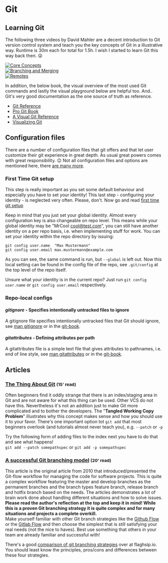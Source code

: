 # Git

## Learning Git

The following three videos by David Mahler are a decent introduction to Git
version control system and teach you the key concepts of Git in a illustrative
way. Runtime is 30m each for total for 1.5h. I wish I started to learn Git this
way back then. :stuck_out_tongue_winking_eye:

<!-- markdownlint-disable -->
[![Core Concepts](https://img.youtube.com/vi/uR6G2v_WsRA/0.jpg)](https://www.youtube.com/watch?v=uR6G2v_WsRA)  
[![Branching and Merging](https://img.youtube.com/vi/FyAAIHHClqI/0.jpg)](https://www.youtube.com/watch?v=FyAAIHHClqI)  
[![Remotes](https://img.youtube.com/vi/Gg4bLk8cGNo/0.jpg)](https://www.youtube.com/watch?v=Gg4bLk8cGNo)  
<!-- markdownlint-restore -->

In addition, the below book, the visual overview of the most used Git commands
and lastly the visual playground below are helpful too. And.. Git's very good
documentation as the one source of truth as reference.

* [Git Reference](https://git-scm.com/docs)
* [Pro Git Book](https://git-scm.com/book/en/v2)
* [A Visual Git Reference](https://git-scm.com/docs)
* [Visualizing Git](https://git-school.github.io/visualizing-git/)

## Configuration files

There are a number of configuration files that git offers and that let user
customize their git experience in great depth. As usual
great powers comes with great responsibility. :wink: Not all configuration
files and options are mentioned here, there
[are many more](https://git-scm.com/docs/git-config).

### First Time Git setup

This step is really important as you set some default behaviour and especially
you have to set your identity! This last step - configuring your identity - is
neglected very often. Please, don't. Now go and read [first time git
setup](https://git-scm.com/book/en/v2/Getting-Started-First-Time-Git-Setup)

Keep in mind that you just set your global identity. Almost every configuration
key is also changeable on repo level. This means while your global identity may
be "MrCool <cool@test.com>", you can still have another identity on a per repo
basis, i.e. when implementing stuff for work. You can set your identity within
the repo directory by issuing:

    git config user.name  "Max Mustermann"
    git config user.email max.mustermann@example.com

As you can see, the same command is run, but `--global` is left out. Now this
local setting can be found in the config file of the repo, see `.git/config` at
the top level of the repo itself.

Unsure what your identity is in the current repo? Just run `git config
user.name` or `git config user.email` respectively.

### Repo-local configs

#### *gitignore* - Specifies intentionally untracked files to ignore

A gitignore file specifies intentionally untracked files that Git should ignore,
see [man gitignore](https://git-scm.com/docs/gitignore) or in the [git-book](https://git-scm.com/book/en/v2/Git-Basics-Recording-Changes-to-the-Repository#_ignoring).

#### *gitattributes* - Defining attributes per path

A gitattributes file is a simple text file that gives attributes to pathnames,
i.e. end of line style, see [man gitattributes](https://git-scm.com/docs/gitattributes)
or in the [git-book](https://git-scm.com/book/en/v2/Customizing-Git-Git-Attributes).

## Articles

<!-- markdownlint-disable -->
### [The Thing About Git](https://tomayko.com/blog/2008/the-thing-about-git) <small>(15' read)</small>
<!-- markdownlint-restore -->

Often beginners find it oddly strange that there is an index/staging area in Git
and are not aware for what this thing can be used. Other VCS do not have this.
Nevertheless it's not an addition just to make Git more complicated and to
bother the developers. The "**Tangled Working Copy Problem**" illustrates why
this concept makes sense and how you should use it to your favor. There's one
important option tot `git add` that most beginners overlook (and tutorials
almost never teach you), e.g. `--patch` or `-p`

Try the following form of adding files to the index next you have to do that and
see what happens!  
`git add --patch somepathspec` or `git add -p somepathspec`

### [A successful Git branching model][gitflow] <small>(20' read)</small>

This article is the original article from 2010 that introduced/presented the
Git-flow workflow for managing the code for software projects. This is quite a
complex workflow featuring the master and develop branches as the permanent
branches and the branch types feature branch, release branch and hotfix branch
based on the needs. The articles demonstrates a lot of brain work done about
handling different situations and how to solve issues. **Please read the author's
reflection at the top and keep it in mind! While this is a proven Git branching
strategy it is quite complex and for many situations and projects a complete
overkill.**  
Make yourself familiar with other Git branch strategies like the
[Github Flow][ghflow] or the [Gitlab Flow][glflow] and then choose the simplest
that is still satisfying your real needs (not the nice to haves). Best use
something that others in your team are already familiar and successful with!

There's a good [comparison of git branching strategies][gbstrats]
over at flaghsip.io. You should least know the principles, pros/cons and
differences between these four strategies.

[gitflow]: https://nvie.com/posts/a-successful-git-branching-model/
[ghflow]: https://githubflow.github.io/
[glflow]: https://docs.gitlab.com/ee/topics/gitlab_flow.html
[gbstrats]: https://www.flagship.io/git-branching-strategies/
